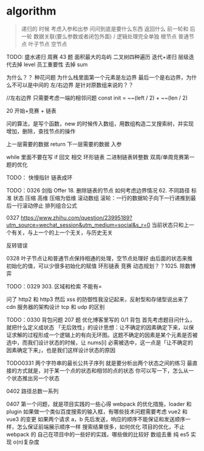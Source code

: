 # algorithm

> 递归的 时候 考虑入参和出参 问问到底是要什么东西 返回什么
> 前一轮和 后一轮 数据关联(要么参数或者闭包外面) / 逻辑处理完全单独
> 根节点 普通节点 叶子节点 空节点

TODO:
盛水递归
周赛 43 题
面积最大的岛屿
二叉树四种遍历 迭代+递归
层级迭代去掉 level
员工重要性 去掉 sum

为什么？？
种花问题
为什么栈里面第一个元素是左边界
最后一个是右边界，为什么不可以是中间的
左/右边界 是针对原数组来说的？？

//左右边界 只需要考虑一端的相邻问题
const init = ~~(left / 2) + ~~(len / 2)

20 开始+竞赛 + 链表

问的算法，是写个函数，new 的时候传入数组，用数组构造二叉搜索树，并实现增加，删除，查找节点的操作

上一层需要的数据 return
下一层需要的数据 入参

while 里面不要在写 if
回文 相交
环形链表
二进制链表转整数
双周/单周竞赛第一题的优化

TODO：
快慢指针
链表成环

TODO：0326
剑指 Offer 18. 删除链表的节点 如何考虑边界情况 62. 不同路径
标准
状态 压缩 高维 压缩为低维
滚动数组
滚轮：一行的数据轮子向下一行递推到最后一行滚动停止
排列组合公式

0327
https://www.zhihu.com/question/23995189?utm_source=wechat_session&utm_medium=social&s_r=0
当前状态只和上一个有关，与上一个的上一个无关，与历史无关

反转错误

0328
叶子节点让和普通节点保持相通的处理，空节点处理好
由后面的状态来推初始化的值，可以少很多初始化的赋值
环形链表
竞赛
动态规划？？1025. 除数博弈

TODO：0329 303. 区域和检索 不能有=

问了 http2 和 http3
然后 xss 的防御性我没记起来，反射型和存储型说出来了
cdn 服务器的架构设计
tcp 和 udp 的区别

TODO：0330
背包问题
207 题
优化博客里写的 0/1 背包
首先考虑题目问什么，就把什么定义成状态
「无后效性」的设计思想：让不确定的因素确定下来，以保证求解的过程形成一个逻辑上的有向无环图。这题不确定的因素是某个元素是否被选中，而我们设计状态的时候，让 nums[i] 必需被选中，这一点是「让不确定的因素确定下来」，也是我们这样设计状态的原因

TODO0331
两个字符串的最长公共子序列
就是要分析出两个状态之间的练习
最直接的方式就是，对于某一个点的状态和相邻的点的状态
你可以写一下，怎么从一个状态推出另一个状态

0402
路径总数一系列

0407
第一个问题，就是项目实践的一些心得
webpack 的优化措施，loader 和 plugin
如果做一个类似百度搜索的输入框，有哪些技术问题需要考虑
vue2 和 vue3 的变更
如果两个请求 a，b 先后发送，响应的顺序不能保证和发送顺序一样，怎么保证前端展示顺序一样
搜索结果很多，如何优化
项目的优化，不止 webpack 的
自己在项目中的一些好的实践，哪些做的比较好
数组去重 纯 es5 实现 o(n)复杂度

